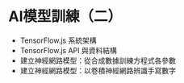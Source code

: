 # AI模型訓練（二）
- TensorFlow.js 系統架構
- TensorFlow.js API 與資料結構
- 建立神經網路模型：從合成數據訓練方程式各參數
- 建立神經網路模型：以卷積神經網路辨識手寫數字
